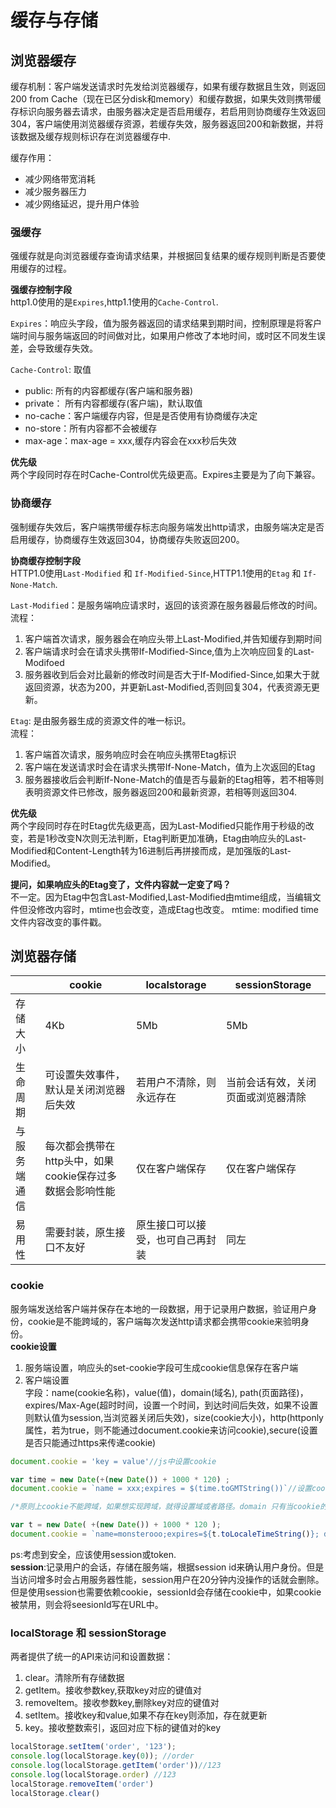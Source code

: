 # 缓存与存储
## 浏览器缓存  
缓存机制：客户端发送请求时先发给浏览器缓存，如果有缓存数据且生效，则返回200 from Cache（现在已区分disk和memory）和缓存数据，如果失效则携带缓存标识向服务器去请求，由服务器决定是否启用缓存，若启用则协商缓存生效返回304，客户端使用浏览器缓存资源，若缓存失效，服务器返回200和新数据，并将该数据及缓存规则标识存在浏览器缓存中.

缓存作用：
* 减少网络带宽消耗
* 减少服务器压力
* 减少网络延迟，提升用户体验  

### 强缓存
强缓存就是向浏览器缓存查询请求结果，并根据回复结果的缓存规则判断是否要使用缓存的过程。  

**强缓存控制字段**  
http1.0使用的是`Expires`,http1.1使用的`Cache-Control`.  

`Expires`：响应头字段，值为服务器返回的请求结果到期时间，控制原理是将客户端时间与服务端返回的时间做对比，如果用户修改了本地时间，或时区不同发生误差，会导致缓存失效。  

`Cache-Control`: 取值
* public: 所有的内容都缓存(客户端和服务器)
* private： 所有内容都缓存(客户端)，默认取值
* no-cache：客户端缓存内容，但是是否使用有协商缓存决定
* no-store：所有内容都不会被缓存
* max-age：max-age = xxx,缓存内容会在xxx秒后失效

**优先级**  
两个字段同时存在时Cache-Control优先级更高。Expires主要是为了向下兼容。

### 协商缓存
强制缓存失效后，客户端携带缓存标志向服务端发出http请求，由服务端决定是否启用缓存，协商缓存生效返回304，协商缓存失败返回200。  

**协商缓存控制字段**  
HTTP1.0使用`Last-Modified` 和 `If-Modified-Since`,HTTP1.1使用的`Etag` 和 `If-None-Match`.  

`Last-Modified`：是服务端响应请求时，返回的该资源在服务器最后修改的时间。  
流程：
1. 客户端首次请求，服务器会在响应头带上Last-Modified,并告知缓存到期时间  
2. 客户端请求时会在请求头携带If-Modified-Since,值为上次响应回复的Last-Modifoed  
3. 服务器收到后会对比最新的修改时间是否大于If-Modified-Since,如果大于就返回资源，状态为200，并更新Last-Modified,否则回复304，代表资源无更新。

`Etag`: 是由服务器生成的资源文件的唯一标识。  
流程：
1. 客户端首次请求，服务响应时会在响应头携带Etag标识   
2. 客户端在发送请求时会在请求头携带If-None-Match，值为上次返回的Etag
3. 服务器接收后会判断If-None-Match的值是否与最新的Etag相等，若不相等则表明资源文件已修改，服务器返回200和最新资源，若相等则返回304.  

**优先级**  
两个字段同时存在时Etag优先级更高，因为Last-Modified只能作用于秒级的改变，若是1秒改变N次则无法判断，Etag判断更加准确，Etag由响应头的Last-Modified和Content-Length转为16进制后再拼接而成，是加强版的Last-Modified。  

**提问，如果响应头的Etag变了，文件内容就一定变了吗？**  
不一定。因为Etag中包含Last-Modified,Last-Modified由mtime组成，当编辑文件但没修改内容时，mtime也会改变，造成Etag也改变。
mtime: modified time 文件内容改变的事件戳。

## 浏览器存储  
|           | cookie |  localstorage  | sessionStorage |
|-----------|---------|----------------|---------------|
|存储大小    | 4Kb   | 5Mb            | 5Mb           |
|生命周期    |可设置失效事件，默认是关闭浏览器后失效|若用户不清除，则永远存在|当前会话有效，关闭页面或浏览器清除|
|与服务端通信|每次都会携带在http头中，如果cookie保存过多数据会影响性能|仅在客户端保存|仅在客户端保存|
|易用性      |需要封装，原生接口不友好|原生接口可以接受，也可自己再封装|同左|

### cookie 
服务端发送给客户端并保存在本地的一段数据，用于记录用户数据，验证用户身份，cookie是不能跨域的，客户端每次发送http请求都会携带cookie来验明身份。  
**cookie设置**  
1. 服务端设置，响应头的set-cookie字段可生成cookie信息保存在客户端  
2. 客户端设置  
字段：name(cookie名称)，value(值)，domain(域名), path(页面路径)，expires/Max-Age(超时时间，设置一个时间，到达时间后失效，如果不设置则默认值为session,当浏览器关闭后失效)，size(cookie大小)，http(httponly属性，若为true，则不能通过document.cookie来访问cookie),secure(设置是否只能通过https来传递cookie)
```js
document.cookie = 'key = value'//js中设置cookie

var time = new Date(+(new Date()) + 1000 * 120) ;
document.cookie = `name = xxx;expires = $(time.toGMTString())`//设置cookie过期时间expires,如果要删除cookie，就设置过去的时间

/*原则上cookie不能跨域，如果想实现跨域，就得设置域或者路径。domain 只有当cookie的domain和当前域名匹配时才能访问到cookie,当网址不止一个域名时，比如a.example.com和b.example.com如果想共享cookie,那么domain要设置成example.com，path路径要设置为/ */

var t = new Date( +(new Date()) + 1000 * 120 );
document.cookie = `name=monsterooo;expires=${t.toLocaleTimeString()}; domain=.example.com; path=/`;
```
ps:考虑到安全，应该使用session或token.  
**session**:记录用户的会话，存储在服务端，根据session id来确认用户身份。但是当访问增多时会占用服务器性能，session用户在20分钟内没操作的话就会删除。但是使用session也需要依赖cookie，sessionId会存储在cookie中，如果cookie被禁用，则会将seesionId写在URL中。


### localStorage 和 sessionStorage
两者提供了统一的API来访问和设置数据：  
1. clear。清除所有存储数据  
2. getItem。接收参数key,获取key对应的键值对 
3. removeItem。接收参数key,删除key对应的键值对  
4. setItem。接收key和value,如果不存在key则添加，存在就更新   
5. key。接收整数索引，返回对应下标的键值对的key
```js
localStorage.setItem('order', '123');
console.log(localStorage.key(0)); //order
console.log(localStorage.getItem('order'))//123
console.log(localStorage.order) //123
localStorage.removeItem('order')
localStorage.clear()

```
